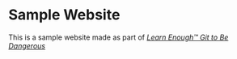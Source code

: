 # Sample Website

This is a sample website made as part of [*Learn Enough™ Git to Be
Dangerous*](http://learnenough.com/git-tutorial)
